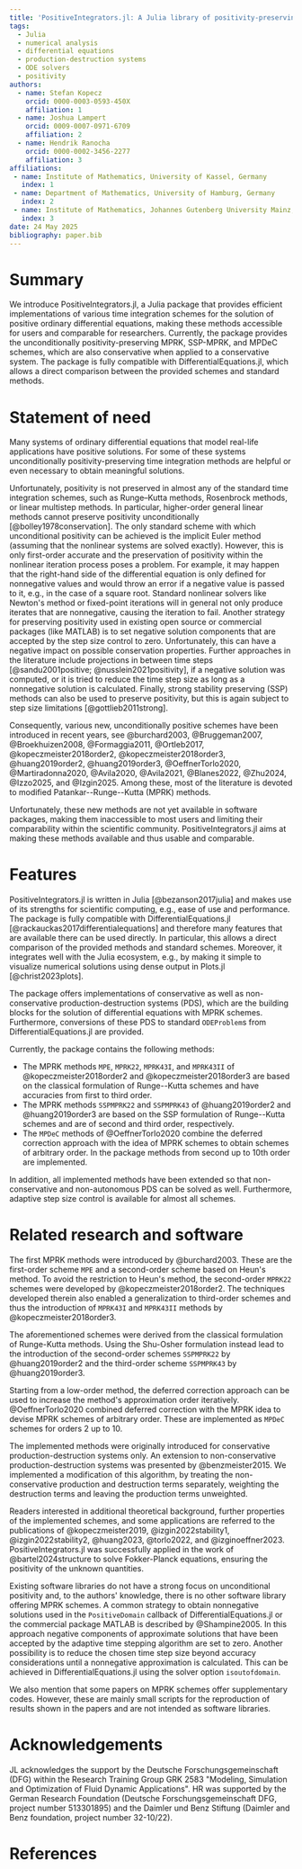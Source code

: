 ```yaml
---
title: 'PositiveIntegrators.jl: A Julia library of positivity-preserving time integration methods'
tags:
  - Julia
  - numerical analysis
  - differential equations
  - production-destruction systems
  - ODE solvers
  - positivity
authors:
  - name: Stefan Kopecz
    orcid: 0000-0003-0593-450X
    affiliation: 1
  - name: Joshua Lampert
    orcid: 0009-0007-0971-6709
    affiliation: 2
  - name: Hendrik Ranocha
    orcid: 0000-0002-3456-2277
    affiliation: 3
affiliations:
 - name: Institute of Mathematics, University of Kassel, Germany
   index: 1
 - name: Department of Mathematics, University of Hamburg, Germany
   index: 2
 - name: Institute of Mathematics, Johannes Gutenberg University Mainz, Germany
   index: 3
date: 24 May 2025
bibliography: paper.bib
---
```


# Summary

We introduce PositiveIntegrators.jl, a Julia package that provides efficient implementations of various time integration schemes for the solution of positive ordinary differential equations, making these methods accessible for users and comparable for researchers.
Currently, the package provides the unconditionally positivity-preserving MPRK, SSP-MPRK, and MPDeC schemes, which are also conservative when applied to a conservative system.
The package is fully compatible with DifferentialEquations.jl, which allows a direct comparison between the provided schemes and standard methods.


# Statement of need

Many systems of ordinary differential equations that model real-life applications have positive solutions.
For some of these systems unconditionally positivity-preserving time integration methods are helpful or even necessary to obtain meaningful solutions.

Unfortunately, positivity is not preserved in almost any of the standard time integration schemes, such as Runge–Kutta methods, Rosenbrock methods, or linear multistep methods.
In particular, higher-order general linear methods cannot preserve positivity unconditionally [@bolley1978conservation].
The only standard scheme with which unconditional positivity can be achieved is the implicit Euler method
(assuming that the nonlinear systems are solved exactly).
However, this is only first-order accurate and the preservation of positivity within the nonlinear iteration process poses a problem. For example, it may happen that the right-hand side of the differential equation is only defined for nonnegative values and would throw an error if a negative value is passed to it, e.g., in the case of a square root. Standard nonlinear solvers like Newton's method or fixed-point iterations will in general not only produce iterates that are nonnegative, causing the iteration to fail.
Another strategy for preserving positivity used in existing open source or commercial packages (like MATLAB) is to set negative solution components that are accepted by the step size control to zero. Unfortunately, this can have a negative impact on possible conservation properties. Further approaches in the literature include projections in between time steps [@sandu2001positive; @nusslein2021positivity], if a negative solution was computed, or it is tried to reduce the time step size as long as a nonnegative solution is calculated. Finally, strong stability preserving (SSP) methods can also be used to preserve positivity, but this is again subject to step size limitations [@gottlieb2011strong].

Consequently, various new, unconditionally positive schemes have been introduced in recent years, see @burchard2003, @Bruggeman2007, @Broekhuizen2008, @Formaggia2011, @Ortleb2017, @kopeczmeister2018order2, @kopeczmeister2018order3, @huang2019order2, @huang2019order3, @OeffnerTorlo2020, @Martiradonna2020, @Avila2020, @Avila2021, @Blanes2022, @Zhu2024, @Izzo2025, and @Izgin2025. Among these, most of the literature is devoted to modified Patankar--Runge--Kutta (MPRK) methods.

Unfortunately, these new methods are not yet available in software packages, making them inaccessible to most users and limiting their comparability within the scientific community. PositiveIntegrators.jl aims at making these methods available and thus usable and comparable.


# Features

PositiveIntegrators.jl is written in Julia [@bezanson2017julia] and makes use of its strengths for scientific computing, e.g., ease of use and performance.
The package is fully compatible with DifferentialEquations.jl [@rackauckas2017differentialequations] and therefore many features that are available there can be used directly. In particular, this allows a direct comparison of the provided methods and standard schemes. Moreover, it integrates well with the Julia ecosystem, e.g., by making it simple to visualize numerical solutions using dense output in Plots.jl [@christ2023plots].

The package offers implementations of conservative as well as non-conservative production-destruction systems (PDS), which are the building blocks for the solution of differential equations with MPRK schemes. Furthermore, conversions of these PDS to standard `ODEProblem`s from DifferentialEquations.jl are provided.

Currently, the package contains the following methods:

- The MPRK methods `MPE`, `MPRK22`, `MPRK43I`, and `MPRK43II` of @kopeczmeister2018order2 and @kopeczmeister2018order3 are based on the classical formulation of Runge--Kutta schemes and have accuracies from first to third order.
- The MPRK methods `SSPMPRK22` and `SSPMPRK43` of @huang2019order2 and @huang2019order3 are based on the SSP formulation of Runge--Kutta schemes and are of second and third order, respectively.
- The `MPDeC` methods of @OeffnerTorlo2020 combine the deferred correction approach with the idea of MPRK schemes to obtain schemes of arbitrary order. In the package methods from second up to 10th order are implemented.

In addition, all implemented methods have been extended so that non-conservative and non-autonomous PDS can be solved as well. Furthermore, adaptive step size control is available for almost all schemes.

# Related research and software

The first MPRK methods were introduced by @burchard2003. These are the first-order scheme `MPE` and a second-order scheme based on Heun's method. To avoid the restriction to Heun's method, the second-order `MPRK22` schemes were developed by @kopeczmeister2018order2. The techniques developed therein also enabled a generalization to third-order schemes and thus the introduction of `MPRK43I` and `MPRK43II` methods by @kopeczmeister2018order3.

The aforementioned schemes were derived from the classical formulation of Runge-Kutta methods. Using the Shu-Osher formulation instead lead to the introduction of the second-order schemes `SSPMPRK22` by @huang2019order2 and the third-order scheme `SSPMPRK43` by @huang2019order3.

Starting from a low-order method, the deferred correction approach can be used to increase the method's approximation order iteratively. @OeffnerTorlo2020 combined deferred correction with the MPRK idea to devise MPRK schemes of arbitrary order. These are implemented as `MPDeC` schemes for orders 2 up to 10.

The implemented methods were originally introduced for conservative production-destruction systems only. An extension to non-conservative production-destruction systems was presented by @benzmeister2015. We implemented a modification of this algorithm, by treating the non-conservative production and destruction terms separately, weighting the destruction terms and leaving the production terms unweighted.

Readers interested in additional theoretical background, further properties of the implemented schemes, and some applications are referred to the publications of @kopeczmeister2019, @izgin2022stability1, @izgin2022stability2, @huang2023, @torlo2022, and @izginoeffner2023. PositiveIntegrators.jl was successfully applied in the work of @bartel2024structure to solve Fokker-Planck equations, ensuring the positivity of the unknown quantities.

Existing software libraries do not have a strong focus on unconditional positivity and, to the authors' knowledge, there is no other software library offering MPRK schemes.
A common strategy to obtain nonnegative solutions used in the `PositiveDomain` callback of DifferentialEquations.jl or the commercial package MATLAB is described by @Shampine2005. In this approach negative components of approximate solutions that have been accepted by the adaptive time stepping algorithm are set to zero.
Another possibility is to reduce the chosen time step size beyond accuracy considerations until a nonnegative approximation is calculated. This can be achieved in DifferentialEquations.jl using the solver option `isoutofdomain`.

We also mention that some papers on MPRK schemes offer supplementary codes. However, these are mainly small scripts for the reproduction of results shown in the papers and are not intended as software libraries.


# Acknowledgements

JL acknowledges the support by the Deutsche Forschungsgemeinschaft (DFG)
within the Research Training Group GRK 2583 "Modeling, Simulation and
Optimization of Fluid Dynamic Applications".
HR was supported by
the German Research Foundation (Deutsche Forschungsgemeinschaft DFG, project number 513301895) and
the Daimler und Benz Stiftung (Daimler and Benz foundation, project number 32-10/22).


# References
